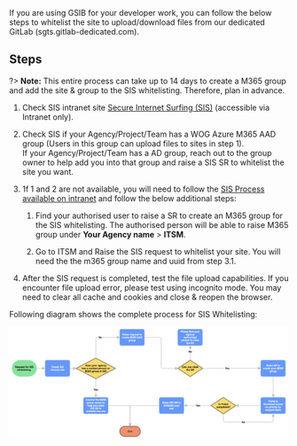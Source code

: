 
If you are using GSIB for your developer work, you can follow the below steps to whitelist the site to upload/download files from our dedicated GitLab (sgts.gitlab-dedicated.com).

## Steps

?> **Note:** This entire process can take up to 14 days to create a M365 group and add the site & group to the SIS whitelisting. Therefore, plan in advance. 

1.  Check SIS intranet site  [Secure Internet Surfing (SIS)](https://gccprod.sharepoint.com/sites/GOVTECH-digitalgov/digitalworkplaceproducts/SIS/SitePages/Home.aspx) (accessible via Intranet only).
1.  Check SIS if your Agency/Project/Team has a WOG Azure M365 AAD group (Users in this group can upload files to sites in step 1).   <br>If your Agency/Project/Team has a AD group, reach out to the group owner to help add you into that group and raise a SIS SR to whitelist the site you want.     
1.  1f 1 and 2 are not available, you will need to follow the [SIS Process  available on intranet](https://gccprod.sharepoint.com/sites/GOVTECH-digitalgov/digitalworkplaceproducts/SIS/Shared%20Documents/Forms/AllItems.aspx?id=%2Fsites%2FGOVTECH%2Ddigitalgov%2Fdigitalworkplaceproducts%2FSIS%2FShared%20Documents%2FSecure%2DInternet%2DSurfing%2FProcesses%2FGuide%20%2D%20SIS%20File%20Upload%20URL%20Whitelisting%20Form%2Epdf&parent=%2Fsites%2FGOVTECH%2Ddigitalgov%2Fdigitalworkplaceproducts%2FSIS%2FShared%20Documents%2FSecure%2DInternet%2DSurfing%2FProcesses) and follow the below additional steps:
    1.  Find your authorised user to raise a SR to create an M365 group for the SIS whitelisting. The authorised person will be able to raise M365 group under **Your Agency name** > **ITSM**.  
          
        
    2.  Go to ITSM and Raise the SIS request to whitelist your site. You will need the the m365 group name and uuid from step 3.1.    
          
1.  After the SIS request is completed, test the file upload capabilities. If you encounter file upload error, please test using incognito mode. You may need to clear all cache and cookies and close & reopen the browser.

  
Following diagram shows the complete process for SIS Whitelisting:

![SIS Whitelisting](./images/sis-whitelisting.png)